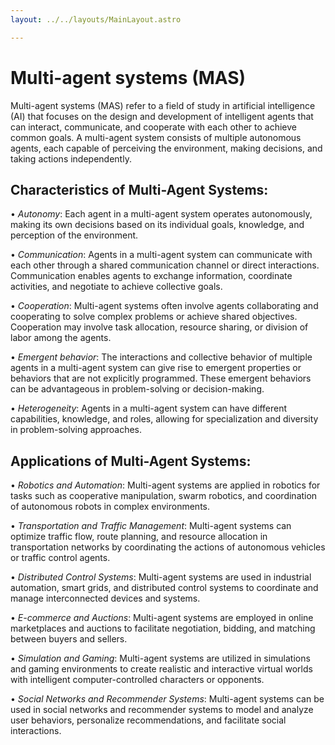 ```yaml
---
layout: ../../layouts/MainLayout.astro

---
```


# Multi-agent systems (MAS) 

Multi-agent systems (MAS) refer to a field of study in artificial intelligence (AI) that focuses on the design and development of intelligent agents that can interact, communicate, and cooperate with each other to achieve common goals. A multi-agent system consists of multiple autonomous agents, each capable of perceiving the environment, making decisions, and taking actions independently.

## Characteristics of Multi-Agent Systems:

• *Autonomy*: Each agent in a multi-agent system operates autonomously, making its own decisions based on its individual goals, knowledge, and perception of the environment.

• *Communication*: Agents in a multi-agent system can communicate with each other through a shared communication channel or direct interactions. Communication enables agents to exchange information, coordinate activities, and negotiate to achieve collective goals.

• *Cooperation*: Multi-agent systems often involve agents collaborating and cooperating to solve complex problems or achieve shared objectives. Cooperation may involve task allocation, resource sharing, or division of labor among the agents.

• *Emergent behavior*: The interactions and collective behavior of multiple agents in a multi-agent system can give rise to emergent properties or behaviors that are not explicitly programmed. These emergent behaviors can be advantageous in problem-solving or decision-making.

• *Heterogeneity*: Agents in a multi-agent system can have different capabilities, knowledge, and roles, allowing for specialization and diversity in problem-solving approaches.

## Applications of Multi-Agent Systems:

• *Robotics and Automation*: Multi-agent systems are applied in robotics for tasks such as cooperative manipulation, swarm robotics, and coordination of autonomous robots in complex environments.

• *Transportation and Traffic Management*: Multi-agent systems can optimize traffic flow, route planning, and resource allocation in transportation networks by coordinating the actions of autonomous vehicles or traffic control agents.

• *Distributed Control Systems*: Multi-agent systems are used in industrial automation, smart grids, and distributed control systems to coordinate and manage interconnected devices and systems.

• *E-commerce and Auctions*: Multi-agent systems are employed in online marketplaces and auctions to facilitate negotiation, bidding, and matching between buyers and sellers.

• *Simulation and Gaming*: Multi-agent systems are utilized in simulations and gaming environments to create realistic and interactive virtual worlds with intelligent computer-controlled characters or opponents.

• *Social Networks and Recommender Systems*: Multi-agent systems can be used in social networks and recommender systems to model and analyze user behaviors, personalize recommendations, and facilitate social interactions.